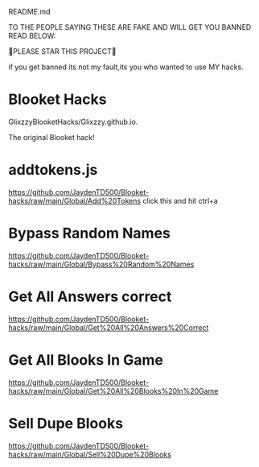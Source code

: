 README.md






             
TO THE PEOPLE SAYING THESE ARE FAKE AND WILL GET YOU BANNED READ BELOW:

🌟PLEASE STAR THIS PROJECT🌟

if you get banned its not my fault,its you who wanted to use MY hacks.
# Blooket Hacks

GlixzzyBlooketHacks/Glixzzy.github.io.

The original Blooket hack!

 
# addtokens.js

https://github.com/JaydenTD500/Blooket-hacks/raw/main/Global/Add%20Tokens click this and hit ctrl+a

# Bypass Random  Names

https://github.com/JaydenTD500/Blooket-hacks/raw/main/Global/Bypass%20Random%20Names

# Get All Answers correct 

https://github.com/JaydenTD500/Blooket-hacks/raw/main/Global/Get%20All%20Answers%20Correct

# Get All Blooks In Game

https://github.com/JaydenTD500/Blooket-hacks/raw/main/Global/Get%20All%20Blooks%20In%20Game

# Sell Dupe Blooks

https://github.com/JaydenTD500/Blooket-hacks/raw/main/Global/Sell%20Dupe%20Blooks

